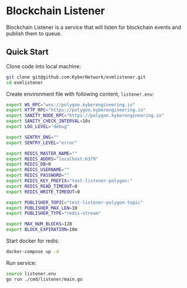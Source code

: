# Blockchain Listener

Blockchain Listener is a service that will listen for blockchain events and publish them to queue.

## Quick Start

Clone code into local machine:

```sh
git clone git@github.com:KyberNetwork/evmlistener.git
cd evmlistener
```

Create environment file with following content, `listener.env`:

```sh
export WS_RPC="wss://polygon.kyberengineering.io"
export HTTP_RPC="https://polygon.kyberengineering.io"
export SANITY_NODE_RPC="https://polygon.kyberengineering.io"
export SANITY_CHECK_INTERVAL=10s
export LOG_LEVEL="debug"

export SENTRY_DNS=""
export SENTRY_LEVEL="error"

export REDIS_MASTER_NAME=""
export REDIS_ADDRS="localhost:6379"
export REDIS_DB=0
export REDIS_USERNAME=""
export REDIS_PASSWORD=""
export REDIS_KEY_PREFIX="test-listener-polygon:"
export REDIS_READ_TIMEOUT=0
export REDIS_WRITE_TIMEOUT=0

export PUBLISHER_TOPIC="test-listener-polygon-topic"
export PUBLISHER_MAX_LEN=10
export PUBLISHER_TYPE="redis-stream"

export MAX_NUM_BLOCKS=128
export BLOCK_EXPIRATION=10m
```

Start docker for redis:

```sh
docker-compose up -d
```

Run service:

```sh
source listener.env
go run ./cmd/listener/main.go
```
